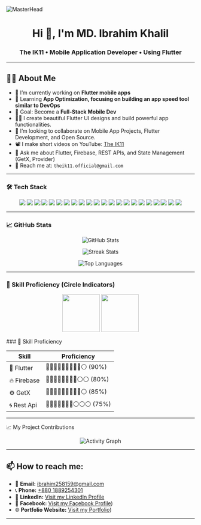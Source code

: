  
          
![MasterHead](https://1.bp.blogspot.com/-7A4WynwLsMw/XbBpCXG8fHI/AAAAAAAAMt4/uOa1bpLskYgrwGbllhSu2SDj_Mig8SXJQCLcBGAsYHQ/s1600/2000_600px.gif)


<h1 align="center">Hi 👋, I'm MD. Ibrahim Khalil</h1>
<h3 align="center"> The IK11 • Mobile Application Developer • Using Flutter</h3>

---
## 👨‍💻 About Me

- 🔭 I’m currently working on **Flutter mobile apps**
- 🌱 Learning **App Optimization, focusing on building an app speed tool similar to DevOps**
- 🎯 Goal: Become a **Full-Stack Mobile Dev**
- 👨‍💻 I create beautiful Flutter UI designs and build powerful app functionalities.
- 👯 I’m looking to collaborate on Mobile App Projects, Flutter Development, and Open Source.
- 📽️ I make short videos on YouTube: [The IK11](https://www.youtube.com/@TheIK11)
- 💬 Ask me about Flutter, Firebase, REST APIs, and State Management (GetX, Provider)
- 📧 Reach me at: `theik11.official@gmail.com`


---

### 🛠️ Tech Stack

<p align="center">
  <img src="https://img.shields.io/badge/Dart-0175C2?style=for-the-badge&logo=dart&logoColor=white" />
  <img src="https://img.shields.io/badge/Flutter-02569B?style=for-the-badge&logo=flutter&logoColor=white" />
  <img src="https://img.shields.io/badge/Java-007396?style=for-the-badge&logo=java&logoColor=white" />
  <img src="https://img.shields.io/badge/OOP-000000?style=for-the-badge&logo=java&logoColor=white" />
  <img src="https://img.shields.io/badge/GetX-3DDC84?style=for-the-badge&logo=flutter&logoColor=white" />
  <img src="https://img.shields.io/badge/Provider-000000?style=for-the-badge&logo=flutter&logoColor=white" />
  <img src="https://img.shields.io/badge/Firebase-FFCA28?style=for-the-badge&logo=firebase&logoColor=black" />
  <img src="https://img.shields.io/badge/REST%20API-6E57E0?style=for-the-badge&logo=api&logoColor=white" />
  <img src="https://img.shields.io/badge/RxDart-222222?style=for-the-badge&logo=dart&logoColor=white" />
  <img src="https://img.shields.io/badge/Sqflite-1EAB6E?style=for-the-badge&logo=sqlite&logoColor=white" />
  <img src="https://img.shields.io/badge/Google%20Ads-F8D600?style=for-the-badge&logo=googleads&logoColor=black" />
  <img src="https://img.shields.io/badge/Payment%20Gateway-00B0B9?style=for-the-badge&logo=paypal&logoColor=white" />
  <img src="https://img.shields.io/badge/In%20App%20Purchase-008C5B?style=for-the-badge&logo=googleplay&logoColor=white" />
  <img src="https://img.shields.io/badge/Google%20Maps-4285F4?style=for-the-badge&logo=googlemaps&logoColor=white" />
  <img src="https://img.shields.io/badge/Git-181717?style=for-the-badge&logo=git&logoColor=white" />
  <img src="https://img.shields.io/badge/GitHub-181717?style=for-the-badge&logo=github&logoColor=white" />
  <img src="https://img.shields.io/badge/VS%20Code-007ACC?style=for-the-badge&logo=visualstudiocode&logoColor=white" />
  <img src="https://img.shields.io/badge/Android%20Studio-3DDC84?style=for-the-badge&logo=androidstudio&logoColor=white" />
  <img src="https://img.shields.io/badge/Figma-F24E1E?style=for-the-badge&logo=figma&logoColor=white" />
  <img src="https://img.shields.io/badge/Adobe%20XD-FF61F6?style=for-the-badge&logo=adobexd&logoColor=white" />
  <img src="https://img.shields.io/badge/Play%20Store-34B7F1?style=for-the-badge&logo=googleplay&logoColor=white" />
  <img src="https://img.shields.io/badge/Localization-FF5722?style=for-the-badge&logo=flutter&logoColor=white" />
</p>


---

### 📈 GitHub Stats

<p align="center">
  <img src="https://github-readme-stats.vercel.app/api?username=The-Ik11&show_icons=true&theme=radical" alt="GitHub Stats" />
</p>

<p align="center">
  <img src="https://github-readme-streak-stats.herokuapp.com?user=The-IK11&theme=radical" alt="Streak Stats" />
</p>

<p align="center">
  <img src="https://github-readme-stats.vercel.app/api/top-langs/?username=The-Ik11&layout=compact&theme=radical" alt="Top Languages" />
</p>

---

### 🎯 Skill Proficiency (Circle Indicators)

<p align="center">
  <img src="https://raw.githubusercontent.com/The-Ik11/your-repo/main/assets/flutter.png" width="100" />
  <img src="https://raw.githubusercontent.com/The-Ik11/your-repo/main/assets/firebase.png" width="100" />
</p>
### 🎯 Skill Proficiency

| Skill     | Proficiency |
|-----------|-------------|
| 🧠 Flutter   | 🔵🔵🔵🔵🔵🔵🔵🔵🔵⚪ (90%) |
| 🔥 Firebase | 🔵🔵🔵🔵🔵🔵🔵🔵⚪⚪ (80%) |
| ⚙️ GetX     | 🔵🔵🔵🔵🔵🔵🔵🔵🔵⚪ (85%) |
| 🌀 Rest Api  | 🔵🔵🔵🔵🔵🔵🔵⚪⚪⚪ (75%) |

---

📈 My Project Contributions
<div align="center"> <img src="https://github-readme-activity-graph.vercel.app/graph?username=The-IK11&theme=tokyo-night" alt="Activity Graph" /> </div>

---


## 📫 How to reach me:

- 📧 **Email:** [ibrahim258159@gmail.com](ibrahim2581591@gmail.com)  
- 📞 **Phone:** [+880 1889254301](tel:+8801889254301)  
- 🔗 **LinkedIn:** [Visit my LinkedIn Profile](https://www.linkedin.com/in/md-ibrahim-khalil-b55b6a226/)  
- 🔗 **Facebook:** [Visit my Facebook Profile](https://www.facebook.com/ibrahim.khalil.926606))  
- 🌐 **Portfolio Website:** [Visit my Portfolio](https://theik001portfolio.my.canva.site/?fbclid=IwY2xjawKBQrpleHRuA2FlbQIxMABicmlkETE2TWRhQkU3UUZsQUtIVmp4AR6ZbHR53zOiCvdZbTSwiI2S6tD4j874OwhhMPFcFHgAkjTv02kDOJ4FhFQw5A_aem_j8rA0MLCUd-ehFuI7mGXow))

---

